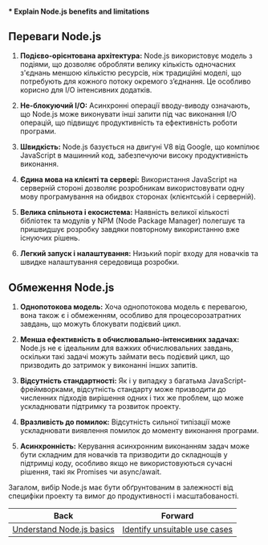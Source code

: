 #### * Explain Node.js benefits and limitations

## Переваги Node.js

1. **Подієво-орієнтована архітектура:**
   Node.js використовує модель з подіями, що дозволяє обробляти велику кількість одночасних з'єднань меншою кількістю ресурсів, ніж традиційні моделі, що потребують для кожного потоку окремого з’єднання. Це особливо корисно для I/O інтенсивних додатків.

2. **Не-блокуючий I/O:**
   Асинхронні операції вводу-виводу означають, що Node.js може виконувати інші запити під час виконання I/O операцій, що підвищує продуктивність та ефективність роботи програми.

3. **Швидкість:**
   Node.js базується на двигуні V8 від Google, що компілює JavaScript в машинний код, забезпечуючи високу продуктивність виконання.

4. **Єдина мова на клієнті та сервері:**
   Використання JavaScript на серверній стороні дозволяє розробникам використовувати одну мову програмування на обидвох сторонах (клієнтській і серверній).

5. **Велика спільнота і екосистема:**
   Наявність великої кількості бібліотек та модулів у NPM (Node Package Manager) полегшує та пришвидшує розробку завдяки повторному використанню вже існуючих рішень.

6. **Легкий запуск і налаштування:**
   Низький поріг входу для новачків та швидке налаштування середовища розробки.

## Обмеження Node.js

1. **Однопотокова модель:**
   Хоча однопотокова модель є перевагою, вона також є і обмеженням, особливо для процесорозатратних завдань, що можуть блокувати подієвий цикл.

2. **Менша ефективність в обчислювально-інтенсивних задачах:**
   Node.js не є ідеальним для важких обчислювальних завдань, оскільки такі задачі можуть займати весь подієвий цикл, що призводить до затримок у виконанні інших запитів.

3. **Відсутність стандартності:**
   Як і у випадку з багатьма JavaScript-фреймворками, відсутність стандарту може призводити до численних підходів вирішення одних і тих же проблем, що може ускладнювати підтримку та розвиток проекту.

4. **Вразливість до помилок:**
   Відсутність сильної типізації може ускладнювати виявлення помилок до моменту виконання програми.

5. **Асинхронність:**
   Керування асинхронним виконанням задач може бути складним для новачків та призводити до складнощів у підтримці коду, особливо якщо не використовуються сучасні рішення, такі як Promises чи async/await.

Загалом, вибір Node.js має бути обґрунтованим в залежності від специфіки проекту та вимог до продуктивності і масштабованості.

| Back | Forward |
|---|---|
| [Understand Node.js basics](/ua/junior/nodejs/learn-nodejs-fundamentals.md)  | [Identify unsuitable use cases](/ua/junior/nodejs/determine-inapplicable-scenarios.md) |